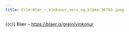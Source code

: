 ```yaml
---
title: File:Blær_–_Vinkonur_vors_og_blóma_30783.jpeg
---
```


{{c}} Blær – https://blaer.is/grein/vinkonur

